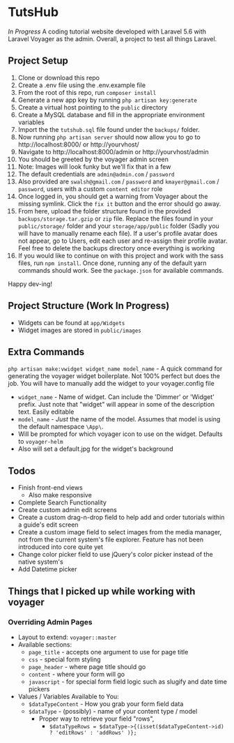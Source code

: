 # TutsHub 
_In Progress_
A coding tutorial website developed with Laravel 5.6 with Laravel Voyager as the admin.
Overall, a project to test all things Laravel.

## Project Setup
1. Clone or download this repo
2. Create a .env file using the .env.example file
3. From the root of this repo, run `composer install`
4. Generate a new app key by running `php artisan key:generate`
5. Create a virtual host pointing to the `public` directory
6. Create a MySQL database and fill in the appropriate environment variables
7. Import the the `tutshub.sql` file found under the `backups/` folder.
8. Now running `php artisan server` should now allow you to go to http://localhost:8000/ or http://yourvhost/
9. Navigate to http://localhost:8000/admin or http://yourvhost/admin
10. You should be greeted by the voyager admin screen
11. Note: Images will look funky but we'll fix that in a few
12. The default credentials are `admin@admin.com` / `password`
13. Also provided are `swalsh@gmail.com` / `password` and `kmayer@gmail.com` / `password`, users with a custom `content editor` role
14. Once logged in, you should get a warning from Voyager about the missing symlink. Click the `fix it` button and the error should go away.
15. From here, upload the folder structure found in the provided `backups/storage.tar.gzip` or `zip` file. Replace the files found in your `public/storage/` folder and your `storage/app/public` folder (Sadly you will have to manually rename each file). If a user's profile avatar does not appear, go to Users, edit each user and re-assign their profile avatar. Feel free to delete the backups directory once everything is working
13. If you would like to continue on with this project and work with the sass files, run `npm install`. Once done, running any of the default yarn commands should work. See the `package.json` for available commands.

Happy dev-ing!

## Project Structure (Work In Progress)
* Widgets can be found at `app/Widgets`
* Widget images are stored in `public/images`

## Extra Commands

`php artisan make:vwidget widget_name model_name` - A quick command for generating the voyager widget boilerplate. Not 100% perfect but does the job. You will have to manually add the widget to your voyager.config file

* `widget_name` - Name of widget. Can include the 'Dimmer' or 'Widget' prefix. Just note that "widget" will appear in some of the description text. Easily editable
* `model_name` - _Just_ the name of the model. Assumes that model is using the default namespace `\App\`.
* Will be prompted for which voyager icon to use on the widget. Defaults to `voyager-helm`
* Also will set a default.jpg for the widget's background

## Todos
* Finish front-end views
  * Also make responsive
* Complete Search Functionality
* Create custom admin edit screens
* Create a custom drag-n-drop field to help add and order tutorials within a guide's edit screen
* Create a custom image field to select images from the media manager, not from the current system's file explorer. Feature has not been introduced into core quite yet
* Change color picker field to use jQuery's color picker instead of the native system's
* Add Datetime picker

## Things that I picked up while working with voyager

### Overriding Admin Pages
* Layout to extend: `voyager::master`
* Available sections:
  * `page_title` - accepts one argument to use for page title
  * `css` - special form styling
  * `page_header` - where page title should go
  * `content` - where your form will go
  * `javascript` - for special form field logic such as slugify and date time pickers
* Values / Variables Available to You:
  * `$dataTypeContent` - How you grab your form field data
  * `$dataType` - (possibly) - name of your content type / model
    * Proper way to retrieve your field "rows", 
      * `$dataTypeRows = $dataType->{(isset($dataTypeContent->id) ? 'editRows' : 'addRows' )};`